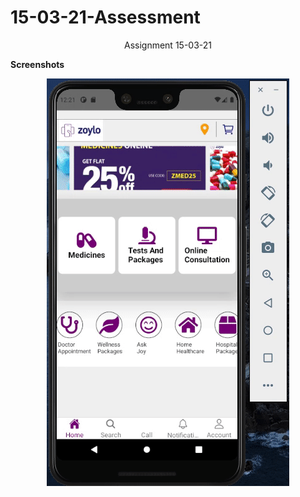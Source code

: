 # 15-03-21-Assessment

<div align='center'>Assignment 15-03-21</div>


**Screenshots**

<div align='center'>

![First](./src/assets/recording.gif)

</div>
